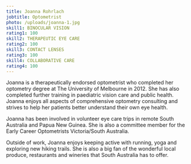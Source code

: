 ```yaml
---
title: Joanna Rohrlach
jobtitle: Optometrist
photo: /uploads/joanna-1.jpg
skill1: BINOCULAR VISION
rating1: 100
skill2: THERAPEUTIC EYE CARE
rating2: 100
skill3: CONTACT LENSES
rating3: 100
skill4: COLLABORATIVE CARE
rating4: 100
---
```

Joanna is a therapeutically endorsed optometrist who completed her optometry degree at The University of Melbourne in 2012. She has also completed further training in paediatric vision care and public health. Joanna enjoys all aspects of comprehensive optometry consulting and strives to help her patients better understand their own eye health.

Joanna has been involved in volunteer eye care trips in remote South Australia and Papua New Guinea. She is also a committee member for the Early Career Optometrists Victoria/South Australia.

Outside of work, Joanna enjoys keeping active with running, yoga and exploring new hiking trails. She is also a big fan of the wonderful local produce, restaurants and wineries that South Australia has to offer.